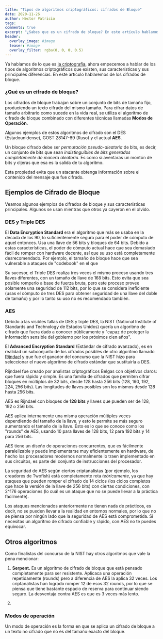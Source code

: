 ```yaml
---
title: "Tipos de algoritmos criptográficos: cifrados de Bloque"
date: 2020-11-26
author: Héctor Patricio
tags:
comments: true
excerpt: "¿Sabes que es un cifrado de bloque? En este artículo hablamos de eso y te damos algunos ejemplos."
header:
  overlay_image: #image
  teaser: #image
  overlay_filter: rgba(0, 0, 0, 0.5)
---
```


Ya hablamos de lo que es [la criptografía](/2019/11/12/criptografia-basica-para-programadores-que-es-la-criptografia.html), ahora empecemos a hablar de los tipos de
algoritmos criptográficos que existen, sus características y sus principales diferencias. En este artículo hablaremos de los cifrados de bloque.

### ¿Qué es un cifrado de bloque?

Los cifrados de bloque trabajan sobre un conjunto de bits de tamaño fijo, produciendo un texto cifrado del mismo tamaño. Para cifrar datos de tamaño arbitrario como sucede en la vida real, se utiliza el algoritmo de cifrado de bloque combinado con diferentes técnicas llamadas **Modos de Operación**.

Algunos ejemplos de estos algoritmos de cifrado son el DES (Estadounidense), GOST 28147-89 (Ruso) y el actual **AES**.

Un bloque cifrado debe ser _permutación pseudo-aleatoria_ de bits, es decir, un conjunto de bits que sean _indistinguibles de bits generados completamente de manera aleatoria_. Es como si aventaras un montón de bits y dijeras que esa es la salida de tu algoritmo.

Esta propiedad evita que un atacante obtenga información sobre el contenido del mensaje que fue cifrado.

## Ejemplos de Cifrado de Bloque

Veamos algunos ejemplos de cifrados de bloque y sus características principales. Algunos se usan mientras que otros ya cayeron en el olvido.

### DES y Triple DES

El **Data Encryption Standard** era el algoritmo que más se usaba en la década de los 90, lo suficientemente seguro para el poder de cómputo de aquel entonces. Usa una llave de 56 bits y bloques de 64 bits. Debido a estas características, el poder de cómputo actual hace que sea demasiado fácil de romper con hardware decente, así que su uso está completamente desrecomendado. Por ejemplo, el tamaño de bloque hace que sea vulnerable a ataques de "codebook" en el que

Su sucesor, el Triple DES realiza tres veces el mismo proceso usando tres llaves diferentes, con un tamaño de llave de 168 bits. Esto evita que sea posible romperlo a base de fuerza bruta, pero este proceso provee sólamente una seguridad de 112 bits, por lo que se considera ineficiente (usas el cómputo de tres DES para obtener seguridad de una llave del doble de tamaño) y por lo tanto su uso no es recomendado también.

### AES

Debido a las visibles fallas de DES y triple DES, la NIST (National Institute of Standards and Technology de Estados Unidos) quería un algoritmo de cifrado que fuera dado a conocer públicamente y "capaz de proteger la información sensible del gobierno por los próximos cien años".

El **Advanced Encryption Standard** (Estándar de cifrado avanzado), es en realidad un subconjunto de los cifrados posibles de otro algoritmo llamado [Rijndael](https://csrc.nist.gov/csrc/media/projects/cryptographic-standards-and-guidelines/documents/aes-development/rijndael-ammended.pdf) y que fue el ganador del concurso que la NIST hizo para seleccionar el nuevo algoritmo de cifrado estándar que sustituiría a DES.

Rijndael fue creado por analistas criptográficos Belgas con objetivos claros: que fuera rápido y simple. Es una familia de cifrados que permiten cifrar bloques en múltiplos de 32 bits, desde 128 hasta 256 bits (128, 160, 192, 224, 256 bits). Las longitudes de llaves posibles son los mismos desde 128 hasta 256 bits.

AES es Rijndael con bloques de **128 bits** y llaves que pueden ser de 128, 192 o 256 bits.

AES aplica internamente una misma operación múltiples veces dependiendo del tamaño de la llave, y esto le permite se más seguro aumentando el tamaño de la llave. Esto es lo que se conoce como los "rounds" de AES, usando 10 para llaves de 128 bits, 12 para 192 bits y 14 para 256 bits.

AES tiene un diseño de operaciones concurrentes, que es fácilmente paralelizable y puede implementarse muy eficientemente en hardware, de hecho los procesadores modernos normalmente lo traen implementado en sus circuitos, es parte del conjunto de instrucciones del procesador.

La seguridad de AES según ciertos criptanalistas (por ejemplo, los creadores de Twofish) está completamente rota _teóricamente_, ya que hay ataques que pueden romper el cifrado de 14 ciclos (los ciclos completos que hace la versión de la llave de 256 bits) con ciertas condiciones, con 2^176 operaciones (lo cuál es un ataque que no se puede llevar a la práctica fácilmente).

Los ataques mencionados anteriormente no tienen nada de prácticos, es decir, no se pueden llevar a la realidad en entornos normales, por lo que no se piensa por ningún lado que la seguridad de AES está comprometida. Si necesitas un algoritmo de cifrado confiable y rápido, con AES no te puedes equivocar.

## Otros algoritmos

Como finalistas del concurso de la NIST hay otros algoritmos que vale la pena mencionar:

1. **Serpent.** Es un algoritmo de cifrado de bloque que está pensado completamente para ser resistente. Aplicaca una operación repetidamente (rounds) pero a diferencia de AES la aplica 32 veces. Los criptanalistas han logrado romper 12 de esos 32 rounds, por lo que se piensa que tiene bastante espacio de reserva para continuar siendo seguro. La desventaja contra AES es que es 3 veces más lento.

2.
### Modos de operación

Un modo de operación es la forma en que se aplica un cifrado de bloque a un texto no cifrado que no es del tamaño exacto del bloque.
